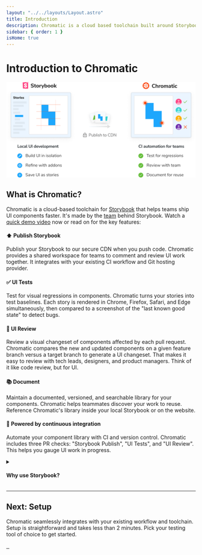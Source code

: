 ```yaml
---
layout: "../../layouts/Layout.astro"
title: Introduction
description: Chromatic is a cloud based toolchain built around Storybook to help teams develop robust UI components faster, together.
sidebar: { order: 1 }
isHome: true
---
```


# Introduction to Chromatic

![Chromatic Overview](../../images/storybook-chromatic-overview.png)

## What is Chromatic?

Chromatic is a cloud-based toolchain for [Storybook](https://storybook.js.org) that helps teams ship UI components faster. It's made by the [team](https://www.chromatic.com/company/about) behind Storybook. Watch a [quick demo video](https://youtu.be/zhrboql8UuU) now or read on for the key features:

#### ⬆️ Publish Storybook

Publish your Storybook to our secure CDN when you push code. Chromatic provides a shared workspace for teams to comment and review UI work together. It integrates with your existing CI workflow and Git hosting provider.

#### ✅ UI Tests

Test for visual regressions in components. Chromatic turns your stories into test baselines. Each story is rendered in Chrome, Firefox, Safari, and Edge simultaneously, then compared to a screenshot of the "last known good state" to detect bugs.

#### 💬 UI Review

Review a visual changeset of components affected by each pull request. Chromatic compares the new and updated components on a given feature branch versus a target branch to generate a UI changeset. That makes it easy to review with tech leads, designers, and product managers. Think of it like code review, but for UI.

#### 📚 Document

Maintain a documented, versioned, and searchable library for your components. Chromatic helps teammates discover your work to reuse. Reference Chromatic's library inside your local Storybook or on the website.

#### 🚥 Powered by continuous integration

Automate your component library with CI and version control. Chromatic includes three PR checks: "Storybook Publish", "UI Tests", and "UI Review". This helps you gauge UI work in progress.

<details>
<summary><h4 class="no-anchor">Why use Storybook?</h4></summary>

[Storybook](https://storybook.js.org) is an open source tool built for developing UI components in isolation and creating living, interactive component documentation. Storybook makes it trivial to reproduce hard to reach component states and ensuring those states are documented in code. When you adopt Storybook you also unlock automation for UI components and libraries via Chromatic.

New to Storybook? Read our peer-reviewed guides for professional developers at [storybook.js.org/tutorials](https://storybook.js.org/tutorials/).

</details>

---

## Next: Setup

Chromatic seamlessly integrates with your existing workflow and toolchain. Setup is straightforward and takes less than 2 minutes. Pick your testing tool of choice to get started.

<div class="btn-integration-group">
  <a class="btn-integration" href="/docs/storybook/setup" title="Storybook">
    <img src="/docs/assets/storybook.svg" alt="" />
  </a>
  <a class="btn-integration" href="/docs/playwright/setup" title="Playwright">
    <img src="/docs/assets/playwright.svg" alt="" />
  </a>
  <a class="btn-integration" href="/docs/cypress/setup" title="Cypress">
    <img src="/docs/assets/cypress.svg" alt="" />
  </a>
</div>
